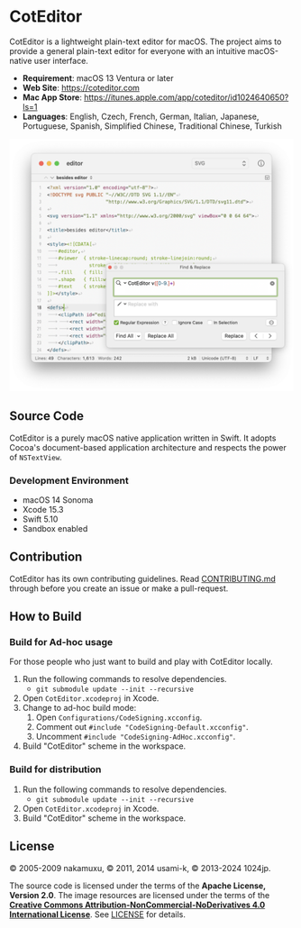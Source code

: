 # CotEditor

CotEditor is a lightweight plain-text editor for macOS. The project aims to provide a general plain-text editor for everyone with an intuitive macOS-native user interface.

- __Requirement__: macOS 13 Ventura or later
- __Web Site__: <https://coteditor.com>
- __Mac App Store__: <https://itunes.apple.com/app/coteditor/id1024640650?ls=1>
- __Languages__: English, Czech, French, German, Italian, Japanese, Portuguese, Spanish, Simplified Chinese, Traditional Chinese, Turkish

<img src="screenshot@2x.png" width="732" alt="screenshot"/>



## Source Code

CotEditor is a purely macOS native application written in Swift. It adopts Cocoa's document-based application architecture and respects the power of `NSTextView`.


### Development Environment

- macOS 14 Sonoma
- Xcode 15.3
- Swift 5.10
- Sandbox enabled



## Contribution

CotEditor has its own contributing guidelines. Read [CONTRIBUTING.md](CONTRIBUTING.md) through before you create an issue or make a pull-request.



## How to Build

### Build for Ad-hoc usage

For those people who just want to build and play with CotEditor locally.

1. Run the following commands to resolve dependencies.
    - `git submodule update --init --recursive`
1. Open `CotEditor.xcodeproj` in Xcode.
1. Change to ad-hoc build mode:
    1. Open `Configurations/CodeSigning.xcconfig`.
    1. Comment out `#include "CodeSigning-Default.xcconfig"`.
    1. Uncomment `#include "CodeSigning-AdHoc.xcconfig"`.
1. Build "CotEditor" scheme in the workspace.


### Build for distribution

1. Run the following commands to resolve dependencies.
    - `git submodule update --init --recursive`
1. Open `CotEditor.xcodeproj` in Xcode.
1. Build "CotEditor" scheme in the workspace.



## License

© 2005-2009 nakamuxu,
© 2011, 2014 usami-k,
© 2013-2024 1024jp.

The source code is licensed under the terms of the __Apache License, Version 2.0__. The image resources are licensed under the terms of the [__Creative Commons Attribution-NonCommercial-NoDerivatives 4.0 International License__](https://creativecommons.org/licenses/by-nc-nd/4.0/). See [LICENSE](LICENSE) for details.
